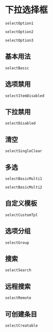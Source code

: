 # 下拉选择框

```widget
selectOption1
```
```widget
selectOption2
```
```widget
selectOption3
```

## 基本用法
```widget
selectBasic
```

## 选项禁用
```widget
selectItemDisabled
```

## 下拉禁用
```widget
selectDisabled
```

## 清空
```widget
selectSingleClear
```


## 多选
```widget
selectBasicMulti1
```
```widget
selectBasicMulti2
```

## 自定义模板
```widget
selectCustomTpl
```

## 选项分组
```widget
selectGroup
```

## 搜索
```widget
selectSearch
```

## 远程搜索
```widget
selectRemote
```

## 可创建条目
```widget
selectCreatable
```


